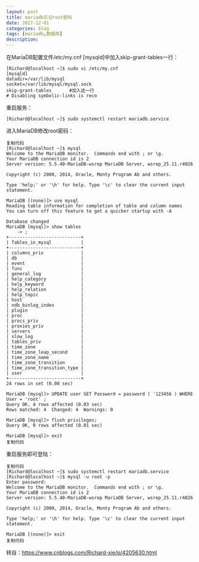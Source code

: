 ```yaml
---
layout: post
title: mariadb忘记root密码
date: 2017-12-01
categories: blog
tags: [mariadb,数据库]
description: 
---
```


在MariaDB配置文件/etc/my.cnf  [mysqld]中加入skip-grant-tables一行：

	[Richard@localhost ~]$ sudo vi /etc/my.cnf
	[mysqld]
	datadir=/var/lib/mysql
	socket=/var/lib/mysql/mysql.sock
	skip-grant-tables　　　　#加入这一行
	# Disabling symbolic-links is reco

重启服务：

	[Richard@localhost ~]$ sudo systemctl restart mariadb.service

进入MariaDB修改root密码：

	复制代码
	[Richard@localhost ~]$ mysql
	Welcome to the MariaDB monitor.  Commands end with ; or \g.
	Your MariaDB connection id is 2
	Server version: 5.5.40-MariaDB-wsrep MariaDB Server, wsrep_25.11.r4026

	Copyright (c) 2000, 2014, Oracle, Monty Program Ab and others.

	Type 'help;' or '\h' for help. Type '\c' to clear the current input statement.  

	MariaDB [(none)]> use mysql  
	Reading table information for completion of table and column names  
	You can turn off this feature to get a quicker startup with -A  

	Database changed  
	MariaDB [mysql]> show tables  
	    -> ;  
	+---------------------------+
	| Tables_in_mysql           |
	+---------------------------+
	| columns_priv              |
	| db                        |
	| event                     |
	| func                      |
	| general_log               |
	| help_category             |
	| help_keyword              |
	| help_relation             |
	| help_topic                |
	| host                      |
	| ndb_binlog_index          |
	| plugin                    |
	| proc                      |
	| procs_priv                |
	| proxies_priv              |
	| servers                   |
	| slow_log                  |
	| tables_priv               |
	| time_zone                 |
	| time_zone_leap_second     |
	| time_zone_name            |
	| time_zone_transition      |
	| time_zone_transition_type |
	| user                      |
	+---------------------------+
	24 rows in set (0.00 sec)  

	MariaDB [mysql]> UPDATE user SET Password = password ( '123456 ) WHERE User = 'root' ;   
	Query OK, 4 rows affected (0.03 sec)  
	Rows matched: 4  Changed: 4  Warnings: 0  

	MariaDB [mysql]> flush privileges;  
	Query OK, 0 rows affected (0.01 sec)  
	
	MariaDB [mysql]> exit  
	复制代码  

重启服务即可登陆：

	复制代码
	[Richard@localhost ~]$ sudo systemctl restart mariadb.service
	[Richard@localhost ~]$ mysql -u root -p
	Enter password: 
	Welcome to the MariaDB monitor.  Commands end with ; or \g.
	Your MariaDB connection id is 2
	Server version: 5.5.40-MariaDB-wsrep MariaDB Server, wsrep_25.11.r4026

	Copyright (c) 2000, 2014, Oracle, Monty Program Ab and others.

	Type 'help;' or '\h' for help. Type '\c' to clear the current input statement.

	MariaDB [(none)]> exit
	复制代码



转自：https://www.cnblogs.com/Richard-xie/p/4205630.html








